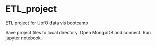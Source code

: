 # ETL_project
ETL project for UofO data vis bootcamp

Save project files to local directory. Open MongoDB and connect. Run jupyter notebook. 